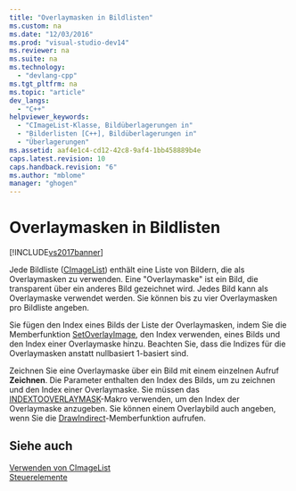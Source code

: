 ```yaml
---
title: "Overlaymasken in Bildlisten"
ms.custom: na
ms.date: "12/03/2016"
ms.prod: "visual-studio-dev14"
ms.reviewer: na
ms.suite: na
ms.technology: 
  - "devlang-cpp"
ms.tgt_pltfrm: na
ms.topic: "article"
dev_langs: 
  - "C++"
helpviewer_keywords: 
  - "CImageList-Klasse, Bildüberlagerungen in"
  - "Bilderlisten [C++], Bildüberlagerungen in"
  - "Überlagerungen"
ms.assetid: aaf4e1c4-cd12-42c8-9af4-1bb458889b4e
caps.latest.revision: 10
caps.handback.revision: "6"
ms.author: "mblome"
manager: "ghogen"
---
```

# Overlaymasken in Bildlisten
[!INCLUDE[vs2017banner](../assembler/inline/includes/vs2017banner.md)]

Jede Bildliste \([CImageList](../mfc/reference/cimagelist-class.md)\) enthält eine Liste von Bildern, die als Overlaymasken zu verwenden.  Eine "Overlaymaske" ist ein Bild, die transparent über ein anderes Bild gezeichnet wird.  Jedes Bild kann als Overlaymaske verwendet werden.  Sie können bis zu vier Overlaymasken pro Bildliste angeben.  
  
 Sie fügen den Index eines Bilds der Liste der Overlaymasken, indem Sie die Memberfunktion [SetOverlayImage](../Topic/CImageList::SetOverlayImage.md), den Index verwenden, eines Bilds und den Index einer Overlaymaske hinzu.  Beachten Sie, dass die Indizes für die Overlaymasken anstatt nullbasiert 1\-basiert sind.  
  
 Zeichnen Sie eine Overlaymaske über ein Bild mit einem einzelnen Aufruf **Zeichnen**.  Die Parameter enthalten den Index des Bilds, um zu zeichnen und den Index einer Overlaymaske.  Sie müssen das [INDEXTOOVERLAYMASK](http://msdn.microsoft.com/library/windows/desktop/bb761408)\-Makro verwenden, um den Index der Overlaymaske anzugeben.  Sie können einem Overlaybild auch angeben, wenn Sie die [DrawIndirect](../Topic/CImageList::DrawIndirect.md)\-Memberfunktion aufrufen.  
  
## Siehe auch  
 [Verwenden von CImageList](../mfc/using-cimagelist.md)   
 [Steuerelemente](../mfc/controls-mfc.md)